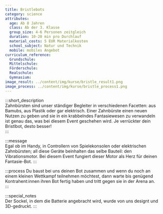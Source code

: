 ```yaml
---
title: Bristlebots
category: science
attributes:
  age: Ab 8 Jahren
  class: Ab der 3. Klasse
  group_size: 4-6 Personen zeitgleich
  duration: 10-20 min pro Durchlauf
  material_costs: 5 EUR Materialkosten
  school_subject: Natur und Technik
  mobile: mobiles Angebot
curriculum_reference:
  Grundschule:   
  Mittelschule:   
  Förderschule:    
  Realschule:
  Gymnasium:
image_result: ../content/img/kurse/bristle_result1.png
image_process: ../content/img/kurse/bristle_process1.png
---
```

:::short_description  
Zahnbürsten sind unser ständiger Begleiter in verschiedenen Facetten: aus Bamubs, aus Plastik oder gar elektrisch. Einer Zahnbürste einen neuen Nutzen zu geben und sie in ein krabbelndes Fantasiewesen zu verwandeln ist genau das, was bei diesem Event geschehen wird. Je verrückter dein Bristlbot, desto besser!  
:::

:::message  
Egal ob im Handy, in Controllern von Spielekonsolen oder elektrischen Zahnbürsten; all diese Geräte beinhalten das selbe Bauteil: den Vibrationsmotor. Bei diesem Event fungiert dieser Motor als Herz für deinen Fantasie-Bot.
:::  

:::process
Du baust bei uns deinen Bot zusammen und wenn du noch an einem kleinen Wettkampf teilnehmen möchtest, dann warte bis genügend Kontrahent:innen ihren Bot fertig haben und tritt gegen sie in der Arena an.
:::

:::special_notes  
Der Sockel, in dem die Batterie angebracht wird, wurde von uns designt und 3D-gedruckt.
:::
